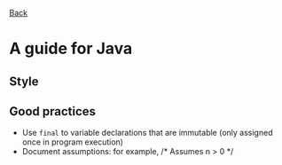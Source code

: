 [Back](https://github.com/Catacrockers/WikiTocha/blob/master/en/programming_languages/main.md)

# A guide for Java

## Style

## Good practices

- Use `final` to variable declarations that are immutable (only assigned once in program execution)
- Document assumptions: for example, /* Assumes n > 0 */
